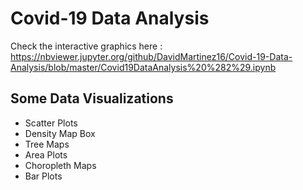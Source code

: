 # Covid-19 Data Analysis

Check the interactive graphics here : https://nbviewer.jupyter.org/github/DavidMartinez16/Covid-19-Data-Analysis/blob/master/Covid19DataAnalysis%20%282%29.ipynb

## Some Data Visualizations

* Scatter Plots
* Density Map Box
* Tree Maps
* Area Plots
* Choropleth Maps
* Bar Plots

